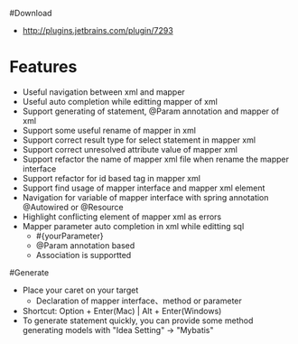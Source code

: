 #Download

* http://plugins.jetbrains.com/plugin/7293

# Features

* Useful navigation between xml and mapper
* Useful auto completion while editting mapper of xml
* Support generating of statement, @Param annotation and mapper of xml
* Support some useful rename of mapper in xml
* Support correct result type for select statement in mapper xml
* Support correct unresolved attribute value of mapper xml
* Support refactor the name of mapper xml file when rename the mapper interface
* Support refactor for id based tag in mapper xml
* Support find usage of mapper interface and mapper xml element</li>
* Navigation for variable of mapper interface with spring annotation @Autowired or @Resource</li>
* Highlight conflicting element of mapper xml as errors</li>
* Mapper parameter auto completion in xml while editting sql
    * \#{yourParameter}
    * @Param annotation based
    * Association is supportted

#Generate

* Place your caret on your target
    * Declaration of mapper interface、method or parameter
* Shortcut: Option + Enter(Mac) | Alt + Enter(Windows)
* To generate statement quickly, you can provide some method generating models with "Idea Setting" -> "Mybatis"
